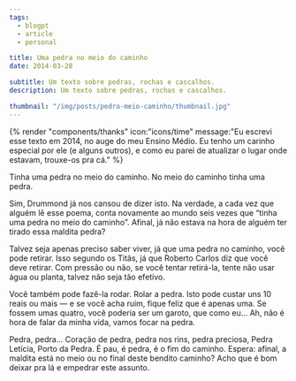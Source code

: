 ```yaml
---
tags:
  - blogpt
  - article
  - personal

title: Uma pedra no meio do caminho
date: 2014-03-28

subtitle: Um texto sobre pedras, rochas e cascalhos.
description: Um texto sobre pedras, rochas e cascalhos.

thumbnail: "/img/posts/pedra-meio-caminho/thumbnail.jpg"
---
```


{% render "components/thanks" icon:"icons/time" message:"Eu escrevi esse texto em 2014, no auge do meu Ensino Médio. Eu tenho um carinho especial por ele (e alguns outros), e como eu parei de atualizar o lugar onde estavam, trouxe-os pra cá." %}

Tinha uma pedra no meio do caminho. No meio do caminho tinha uma pedra.

Sim, Drummond já nos cansou de dizer isto. Na verdade, a cada vez que alguém lê esse poema, conta novamente ao mundo seis vezes que “tinha uma pedra no meio do caminho”. Afinal, já não estava na hora de alguém ter tirado essa maldita pedra?

Talvez seja apenas preciso saber viver, já que uma pedra no caminho, você pode retirar. Isso segundo os Titãs, já que Roberto Carlos diz que você deve retirar. Com pressão ou não, se você tentar retirá-la, tente não usar água ou planta, talvez não seja tão efetivo.

Você também pode fazê-la rodar. Rolar a pedra. Isto pode custar uns 10 reais ou mais — e se você acha ruim, fique feliz que é apenas uma. Se fossem umas quatro, você poderia ser um garoto, que como eu… Ah, não é hora de falar da minha vida, vamos focar na pedra.

Pedra, pedra… Coração de pedra, pedra nos rins, pedra preciosa, Pedra Letícia, Porto da Pedra. É pau, é pedra, é o fim do caminho. Espera: afinal, a maldita está no meio ou no final deste bendito caminho? Acho que é bom deixar pra lá e empedrar este assunto.